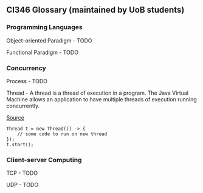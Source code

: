 ## CI346 Glossary (maintained by UoB students)

### Programming Languages

Object-oriented Paradigm - TODO

Functional Paradigm - TODO



### Concurrency

Process - TODO


Thread - A thread is a thread of execution in a program.
The Java Virtual Machine allows an application to have multiple threads of execution running concurrently.

[Source](https://docs.oracle.com/en/java/javase/11/docs/api/java.base/java/lang/Thread.html)

```
Thread t = new Thread(() -> {
    // some code to run on new thread
});
t.start();
```



### Client-server Computing

TCP - TODO

UDP - TODO